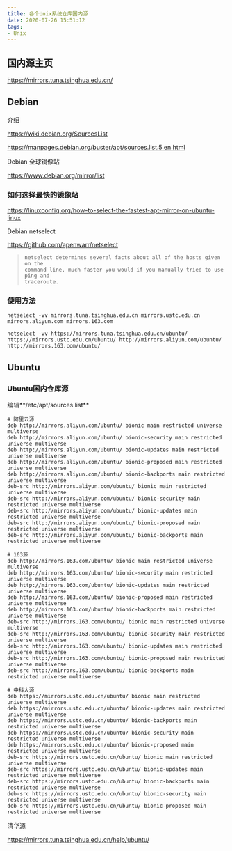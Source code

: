 ```yaml
---
title: 各个Unix系统仓库国内源
date: 2020-07-26 15:51:12
tags: 
- Unix
---
```


## 国内源主页

https://mirrors.tuna.tsinghua.edu.cn/

## Debian

介绍

https://wiki.debian.org/SourcesList

https://manpages.debian.org/buster/apt/sources.list.5.en.html

Debian 全球镜像站

https://www.debian.org/mirror/list

### 如何选择最快的镜像站

https://linuxconfig.org/how-to-select-the-fastest-apt-mirror-on-ubuntu-linux

Debian netselect

https://github.com/apenwarr/netselect

> ```
> netselect determines several facts about all of the hosts given on the
> command line, much faster you would if you manually tried to use ping and
> traceroute. 
> ```

### 使用方法

```shell
netselect -vv mirrors.tuna.tsinghua.edu.cn mirrors.ustc.edu.cn mirrors.aliyun.com mirrors.163.com
```

```shell
netselect -vv https://mirrors.tuna.tsinghua.edu.cn/ubuntu/ https://mirrors.ustc.edu.cn/ubuntu/ http://mirrors.aliyun.com/ubuntu/ http://mirrors.163.com/ubuntu/
```



## Ubuntu

### Ubuntu国内仓库源

编辑**/etc/apt/sources.list**



```
# 阿里云源
deb http://mirrors.aliyun.com/ubuntu/ bionic main restricted universe multiverse
deb http://mirrors.aliyun.com/ubuntu/ bionic-security main restricted universe multiverse
deb http://mirrors.aliyun.com/ubuntu/ bionic-updates main restricted universe multiverse
deb http://mirrors.aliyun.com/ubuntu/ bionic-proposed main restricted universe multiverse
deb http://mirrors.aliyun.com/ubuntu/ bionic-backports main restricted universe multiverse
deb-src http://mirrors.aliyun.com/ubuntu/ bionic main restricted universe multiverse
deb-src http://mirrors.aliyun.com/ubuntu/ bionic-security main restricted universe multiverse
deb-src http://mirrors.aliyun.com/ubuntu/ bionic-updates main restricted universe multiverse
deb-src http://mirrors.aliyun.com/ubuntu/ bionic-proposed main restricted universe multiverse
deb-src http://mirrors.aliyun.com/ubuntu/ bionic-backports main restricted universe multiverse

# 163源
deb http://mirrors.163.com/ubuntu/ bionic main restricted universe multiverse
deb http://mirrors.163.com/ubuntu/ bionic-security main restricted universe multiverse
deb http://mirrors.163.com/ubuntu/ bionic-updates main restricted universe multiverse
deb http://mirrors.163.com/ubuntu/ bionic-proposed main restricted universe multiverse
deb http://mirrors.163.com/ubuntu/ bionic-backports main restricted universe multiverse
deb-src http://mirrors.163.com/ubuntu/ bionic main restricted universe multiverse
deb-src http://mirrors.163.com/ubuntu/ bionic-security main restricted universe multiverse
deb-src http://mirrors.163.com/ubuntu/ bionic-updates main restricted universe multiverse
deb-src http://mirrors.163.com/ubuntu/ bionic-proposed main restricted universe multiverse
deb-src http://mirrors.163.com/ubuntu/ bionic-backports main restricted universe multiverse

# 中科大源
deb https://mirrors.ustc.edu.cn/ubuntu/ bionic main restricted universe multiverse
deb https://mirrors.ustc.edu.cn/ubuntu/ bionic-updates main restricted universe multiverse
deb https://mirrors.ustc.edu.cn/ubuntu/ bionic-backports main restricted universe multiverse
deb https://mirrors.ustc.edu.cn/ubuntu/ bionic-security main restricted universe multiverse
deb https://mirrors.ustc.edu.cn/ubuntu/ bionic-proposed main restricted universe multiverse
deb-src https://mirrors.ustc.edu.cn/ubuntu/ bionic main restricted universe multiverse
deb-src https://mirrors.ustc.edu.cn/ubuntu/ bionic-updates main restricted universe multiverse
deb-src https://mirrors.ustc.edu.cn/ubuntu/ bionic-backports main restricted universe multiverse
deb-src https://mirrors.ustc.edu.cn/ubuntu/ bionic-security main restricted universe multiverse
deb-src https://mirrors.ustc.edu.cn/ubuntu/ bionic-proposed main restricted universe multiverse
```



清华源

https://mirrors.tuna.tsinghua.edu.cn/help/ubuntu/